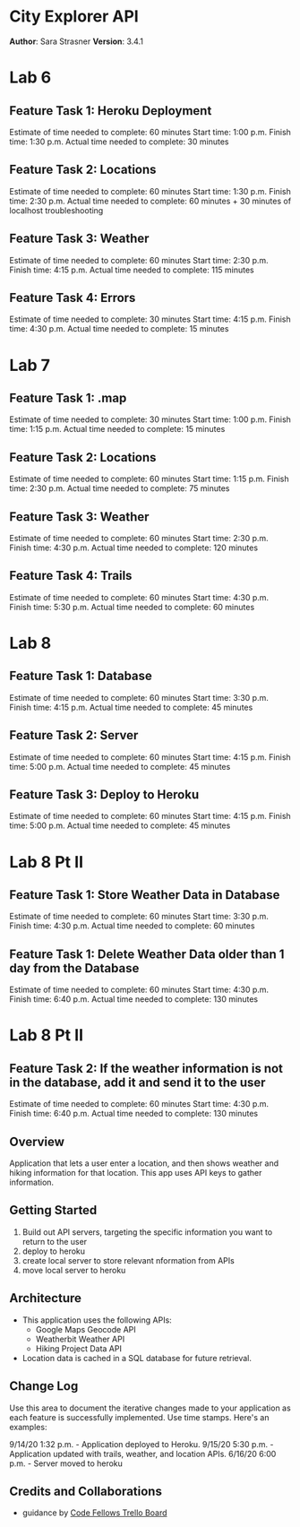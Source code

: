 # City Explorer API

**Author**: Sara Strasner
**Version**: 3.4.1

# Lab 6
## Feature Task 1: Heroku Deployment
Estimate of time needed to complete: 60 minutes
Start time: 1:00 p.m.
Finish time: 1:30 p.m.
Actual time needed to complete: 30 minutes

## Feature Task 2: Locations
Estimate of time needed to complete: 60 minutes
Start time: 1:30 p.m.
Finish time: 2:30 p.m.
Actual time needed to complete: 60 minutes + 30 minutes of localhost troubleshooting

## Feature Task 3: Weather
Estimate of time needed to complete: 60 minutes
Start time: 2:30 p.m.
Finish time: 4:15 p.m.
Actual time needed to complete: 115 minutes

## Feature Task 4: Errors
Estimate of time needed to complete: 30 minutes
Start time: 4:15 p.m.
Finish time: 4:30 p.m.
Actual time needed to complete: 15 minutes

# Lab 7
## Feature Task 1: .map 
Estimate of time needed to complete: 30 minutes
Start time: 1:00 p.m.
Finish time: 1:15 p.m.
Actual time needed to complete: 15 minutes

## Feature Task 2: Locations 
Estimate of time needed to complete: 60 minutes
Start time: 1:15 p.m.
Finish time: 2:30 p.m.
Actual time needed to complete: 75 minutes

## Feature Task 3: Weather 
Estimate of time needed to complete: 60 minutes
Start time: 2:30 p.m.
Finish time: 4:30 p.m.
Actual time needed to complete: 120 minutes

## Feature Task 4: Trails 
Estimate of time needed to complete: 60 minutes
Start time: 4:30 p.m.
Finish time: 5:30 p.m.
Actual time needed to complete: 60 minutes

# Lab 8
## Feature Task 1: Database 
Estimate of time needed to complete: 60 minutes
Start time: 3:30 p.m.
Finish time: 4:15 p.m.
Actual time needed to complete: 45 minutes

## Feature Task 2: Server 
Estimate of time needed to complete: 60 minutes
Start time: 4:15 p.m.
Finish time: 5:00 p.m.
Actual time needed to complete: 45 minutes

## Feature Task 3: Deploy to Heroku 
Estimate of time needed to complete: 60 minutes
Start time: 4:15 p.m.
Finish time: 5:00 p.m.
Actual time needed to complete: 45 minutes

# Lab 8 Pt II
## Feature Task 1: Store Weather Data in Database
Estimate of time needed to complete: 60 minutes
Start time: 3:30 p.m.
Finish time: 4:30 p.m.
Actual time needed to complete: 60 minutes

## Feature Task 1: Delete Weather Data older than 1 day from the Database
Estimate of time needed to complete: 60 minutes
Start time: 4:30 p.m.
Finish time: 6:40 p.m.
Actual time needed to complete: 130 minutes

# Lab 8 Pt II
## Feature Task 2: If the weather information is not in the database, add it and send it to the user
Estimate of time needed to complete: 60 minutes
Start time: 4:30 p.m.
Finish time: 6:40 p.m.
Actual time needed to complete: 130 minutes

## Overview
Application that lets a user enter a location, and then shows weather and hiking information for that location. This app uses API keys to gather information. 

## Getting Started
1. Build out API servers, targeting the specific information you want to return to the user
1. deploy to heroku
1. create local server to store relevant nformation from APIs
1. move local server to heroku

## Architecture
- This application uses the following APIs:
  - Google Maps Geocode API
  - Weatherbit Weather API
  - Hiking Project Data API
- Location data is cached in a SQL database for future retrieval. 

## Change Log
Use this area to document the iterative changes made to your application as each feature is successfully implemented. Use time stamps. Here's an examples:

9/14/20 1:32 p.m. - Application deployed to Heroku. 
9/15/20 5:30 p.m. - Application updated with trails, weather, and location APIs.
6/16/20 6:00 p.m. - Server moved to heroku

## Credits and Collaborations
- guidance by [Code Fellows Trello Board](https://trello.com/b/IcyyqbTr/city-explorer)